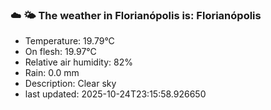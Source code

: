 ### ☁️ 🌤️  The weather in Florianópolis is: Florianópolis

- Temperature: 19.79°C
- On flesh: 19.97°C
- Relative air humidity: 82%
- Rain: 0.0 mm
- Description: Clear sky
- last updated: 2025-10-24T23:15:58.926650

